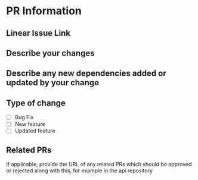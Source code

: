 # PR Information

## Linear Issue Link

## Describe your changes

## Describe any new dependencies added or updated by your change

## Type of change

- [ ] Bug Fix
- [ ] New feature
- [ ] Updated feature

## Related PRs

If applicable, provide the URL of any related PRs which should be approved or rejected along with this, for example in the api repository
